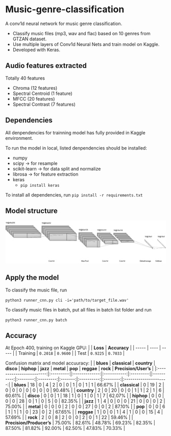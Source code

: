 # Music-genre-classification
A conv1d neural network for music genre classification.
- Classify music files (mp3, wav and flac) based on 10 genres from GTZAN dataset.
- Use multiple layers of Conv1d Neural Nets and train model on Kaggle.
- Developed with Keras.

## Audio features extracted
Totally 40 features
- Chroma (12 features)
- Spectral Centroid (1 feature)
- MFCC (20 features)
- Spectral Contrast (7 features)

## Dependencies
All denpendencies for trainning model has fully provided in Kaggle environment. 

To run the model in local, listed denpendencies should be installed:
- numpy
- scipy -> for resample
- scikit-learn -> for data split and normalize
- librosa -> for feature extraction
- keras
    - `pip install keras`

To install all dependencies, run `pip install -r requirements.txt`

## Model structure
![Model](Figure/Model.png)

##  Apply the model
To classify the music file, run

`python3 runner_cnn.py cli -i='path/to/target_file.wav'`

To classify music files in batch, put all files in batch list folder and run

`python3 runner_cnn.py batch`

## Accuracy
At Epoch 400, training on Kaggle GPU:
|  | **Loss**  | **Accuracy** | 
| ----- | ---- | ----- |
| Training   | `0.2018`  | `0.9600` |
| Test | `0.9225`  | `0.7033` |

Confusion matrix and model accuuracy:
|                  | **blues** | **classical** | **country** | **disco** | **hiphop** | **jazz** | **metal** | **pop** | **reggae** | **rock** | **Precision/User’s** |
|:------------------------:|:---------:|:-------------:|:-----------:|:---------:|:----------:|:--------:|:---------:|:-------:|:----------:|:--------:|:---------------------:|
| **blues**                | 18        | 0             | 4           | 2         | 0          | 0        | 1         | 0       | 1          | 1        | 66.67%                |
| **classical**            | 0         | 19            | 2           | 0         | 0          | 0        | 0         | 0       | 0          | 0        | 90.48%                |
| **country**              | 2         | 0             | 20          | 0         | 0          | 1        | 1         | 2       | 1          | 6        | 60.61%                |
| **disco**                | 0         | 0             | 1           | 18        | 1          | 0        | 1         | 0       | 1          | 7        | 62.07%                |
| **hiphop**               | 0         | 0             | 0           | 0         | 28         | 0        | 1         | 0       | 5          | 0        | 82.35%                |
| **jazz**                 | 1         | 4             | 0           | 0         | 0          | 21       | 0         | 0       | 0          | 2        | 75.00%                |
| **metal**                | 0         | 0             | 0           | 2         | 0          | 0        | 27        | 0       | 0          | 2        | 87.10%                |
| **pop**                  | 0         | 0             | 6           | 1         | 1          | 1        | 0         | 23      | 0          | 2        | 67.65%                |
| **reggae**               | 1         | 0             | 0           | 1         | 4          | 1        | 0         | 0       | 15         | 4        | 57.69%                |
| **rock**                 | 2         | 0             | 8           | 2         | 0          | 0        | 2         | 0       | 1          | 22       | 59.46%                |
| **Precision/Producer’s** | 75.00%    | 82.61%        | 48.78%      | 69.23%    | 82.35%     | 87.50%   | 81.82%    | 92.00%  | 62.50%     | 47.83%   | 70.33%                |




